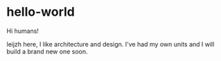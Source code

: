 # hello-world

Hi humans!

leijzh here, I like architecture and design.
I've had my own units and I will build a brand new one soon.
